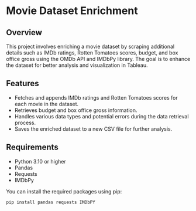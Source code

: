 # Movie Dataset Enrichment

## Overview
This project involves enriching a movie dataset by scraping additional details such as IMDb ratings, Rotten Tomatoes scores, budget, and box office gross using the OMDb API and IMDbPy library. The goal is to enhance the dataset for better analysis and visualization in Tableau.

## Features
- Fetches and appends IMDb ratings and Rotten Tomatoes scores for each movie in the dataset.
- Retrieves budget and box office gross information.
- Handles various data types and potential errors during the data retrieval process.
- Saves the enriched dataset to a new CSV file for further analysis.

## Requirements
- Python 3.10 or higher
- Pandas
- Requests
- IMDbPy

You can install the required packages using pip:
```bash
pip install pandas requests IMDbPY
